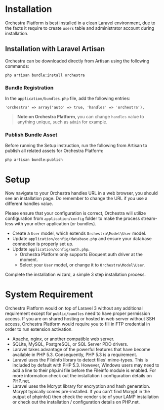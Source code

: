 # Installation

Orchestra Platform is best installed in a clean Laravel environment, due to the facts it require to create `users` table and administrator account during installation.

<a name="download"></a>
## Installation with Laravel Artisan

Orchestra can be downloaded directly from Artisan using the following commands:

	php artisan bundle:install orchestra

### Bundle Registration

In the `application/bundles.php` file, add the following entries:

	'orchestra' => array('auto' => true, 'handles' => 'orchestra'),

> **Note on Orchestra Platform**, you can change `handles` value to anything unique, such as `admin` for example.

### Publish Bundle Asset

Before running the Setup instruction, run the following from Artisan to publish all related assets for Orchestra Platform:

	php artisan bundle:publish

<a name="setup"></a>
# Setup

Now navigate to your Orchestra handles URL in a web browser, you should see an installation page. Do remember to change the URL if you use a different handles value.

Please ensure that your configuration is correct, Orchestra will utilize configuration from `application/config` folder to make the process stream-less with your other application (or bundles).

* Create a `User` model, which extends `Orchestra\Model\User` model.
* Update `application/config/database.php` and ensure your database connection is properly set up.
* Update `application/config/auth.php`.
	- Orchestra Platform only supports Eloquent auth driver at the moment.
	- Select your `User` model, or change it to `Orchestra\Model\User`.

Complete the installation wizard, a simple 3 step installation process.

<a name="requirement"></a>
# System Requirement

Orchestra Platform would on top of Laravel 3 without any additional requirement except for `public/bundles` need to have proper permission access. If you are on shared hosting or hosted in web server without SSH access, Orchestra Platform would require you to fill in FTP credential in order to run extension activation.

* Apache, nginx, or another compatible web server.
* SQLite, MySQL, PostgreSQL, or SQL Server PDO drivers.
* Laravel takes advantage of the powerful features that have become available in PHP 5.3. Consequently, PHP 5.3 is a requirement.
* Laravel uses the FileInfo library to detect files' mime-types. This is included by default with PHP 5.3. However, Windows users may need to add a line to their php.ini file before the Fileinfo module is enabled. For more information check out the installation / configuration details on PHP.net.
* Laravel uses the Mcrypt library for encryption and hash generation. Mcrypt typically comes pre-installed. If you can't find Mcrypt in the output of phpinfo() then check the vendor site of your LAMP installation or check out the installation / configuration details on PHP.net.
